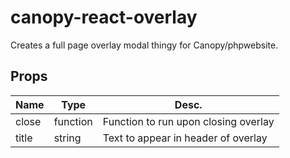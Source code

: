 # canopy-react-overlay
Creates a full page overlay modal thingy for Canopy/phpwebsite.

## Props

|Name|Type|Desc.|
|----|----|----|
|close|function|Function to run upon closing overlay|
|title|string|Text to appear in header of overlay|
